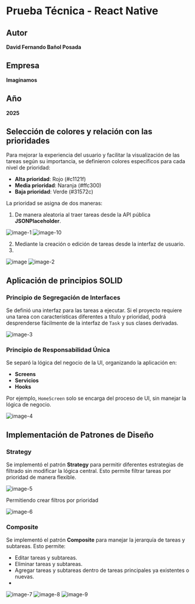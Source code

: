 # Prueba Técnica - React Native

## Autor
**David Fernando Bañol Posada**

## Empresa
**Imaginamos**

## Año
**2025**

## Selección de colores y relación con las prioridades
Para mejorar la experiencia del usuario y facilitar la visualización de las tareas según su importancia, se definieron colores específicos para cada nivel de prioridad:

- **Alta prioridad**: Rojo (#c1121f)
- **Media prioridad**: Naranja (#ffc300)
- **Baja prioridad**: Verde (#31572c)

La prioridad se asigna de dos maneras:


1. De manera aleatoria al traer tareas desde la API pública **JSONPlaceholder**.

![image-1](https://github.com/user-attachments/assets/713e52f1-ac45-474a-a1b2-f5d4a17e79fa)
![image-10](https://github.com/user-attachments/assets/b05d0a0f-0df7-457b-88ab-a3b4079a93b6)



2. Mediante la creación o edición de tareas desde la interfaz de usuario.
3. 
![image](https://github.com/user-attachments/assets/9956012c-6457-4d37-8da8-dd9c024a0a82)
![image-2](https://github.com/user-attachments/assets/5478e771-2a39-4175-a22c-795a5d0b7ead)


## Aplicación de principios SOLID
### Principio de Segregación de Interfaces
Se definió una interfaz para las tareas a ejecutar. Si el proyecto requiere una tarea con características diferentes a título y prioridad, podrá desprenderse fácilmente de la interfaz de `Task` y sus clases derivadas.

![image-3](https://github.com/user-attachments/assets/7a0f5a32-5d7f-4aa9-8615-05e7eaa9a8a1)


### Principio de Responsabilidad Única
Se separó la lógica del negocio de la UI, organizando la aplicación en:
- **Screens**
- **Servicios**
- **Hooks**

Por ejemplo, `HomeScreen` solo se encarga del proceso de UI, sin manejar la lógica de negocio.

![image-4](https://github.com/user-attachments/assets/c92bb402-5478-4cb1-b3af-61a29635c520)


## Implementación de Patrones de Diseño
### Strategy
Se implementó el patrón **Strategy** para permitir diferentes estrategias de filtrado sin modificar la lógica central. Esto permite filtrar tareas por prioridad de manera flexible.

![image-5](https://github.com/user-attachments/assets/48fff520-497c-4655-825f-a85b9bcb36d3)


Permitiendo crear filtros por prioridad

![image-6](https://github.com/user-attachments/assets/724c861b-4f8e-49bd-afd3-07503afffca3)

### Composite
Se implementó el patrón **Composite** para manejar la jerarquía de tareas y subtareas. Esto permite:
- Editar tareas y subtareas.
- Eliminar tareas y subtareas.
- Agregar tareas y subtareas dentro de tareas principales ya existentes o nuevas.
- 
![image-7](https://github.com/user-attachments/assets/448ce47c-7351-4f85-941f-62f3b309ad4b)
![image-8](https://github.com/user-attachments/assets/c5965354-26d6-46c3-85e6-3bb551b75657)
![image-9](https://github.com/user-attachments/assets/1841c1df-22a0-4aff-88c7-fb53a9b9dfae)
